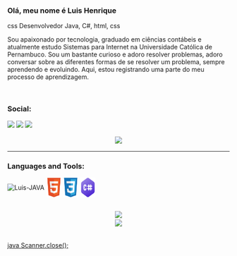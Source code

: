 ### Olá, meu nome é Luis Henrique

css
Desenvolvedor Java, C#, html, css


<p>Sou apaixonado por tecnologia, graduado em ciências contábeis e atualmente estudo Sistemas para Internet na Universidade Católica de Pernambuco. Sou um bastante curioso e adoro resolver problemas, adoro conversar sobre as diferentes formas de se resolver um problema, sempre aprendendo e evoluindo. Aqui, estou registrando uma parte do meu processo de aprendizagem. </p><br/>



<h3 align="left">Social:</h3>
  <div>
  <a href="https://www.instagram.com/luishmenezees/" target="_blank"><img src="https://img.shields.io/badge/-Instagram-%23E4405F?style=for-the-badge&logo=instagram&logoColor=white" target="_blank"></a>
  <a href = "mailto:luishpmenezes@hotmail.com"><img src="https://cdn1.iconfinder.com/data/icons/application-file-formats/128/microsoft-outlook-512.png" target="_blank"></a>
  <a href="https://www.linkedin.com/in/luis-henrique-008a39246" target="_blank"><img src="https://img.shields.io/badge/-LinkedIn-%230077B5?style=for-the-badge&logo=linkedin&logoColor=white" target="_blank"></a> 
 </div>
</div>
<br>
 <div align="center"> 
  <img src="https://gifs.eco.br/wp-content/uploads/2022/06/gifs-lofi-em-loop-1.gif" width="50%">
  </div>
<hr>
  <p></p>
<h3 align="left">Languages and Tools:</h3>
  <div>
  <img align="center" alt="Luis-JAVA" height="45" width="35" src="https://cdn.jsdelivr.net/gh/devicons/devicon/icons/java/java-original.svg" />
   <img align="center" alt="Luis-HTML" height="45" width="35" src="https://raw.githubusercontent.com/devicons/devicon/master/icons/html5/html5-original.svg">
  <img align="center" alt="Luis-CSS" height="45" width="35" src="https://raw.githubusercontent.com/devicons/devicon/master/icons/css3/css3-original.svg">
  <img align="center" alt="Luis-CSS" height="45" width="35" src="https://raw.githubusercontent.com/github/explore/31ea1181d4a76262931a39ca68e0203774a69b60/topics/csharp/csharp.png">
         
   </div>
  <p></p>
<div> 
<br>
<div align="center">
  <a href="https://github.com/luishmenezes">
  <img height="180em" src="https://github-readme-stats.vercel.app/api/top-langs/?username=luishmenezes&layout=compact&langs_count=7&theme=dark"/>
</div>

 <div align="center"><img height="150em" src="https://github-readme-streak-stats.herokuapp.com?user=luishmenezes&theme=radical&border_radius=5"/></div>


<br>

<p></p>
   
java
  Scanner.close();
